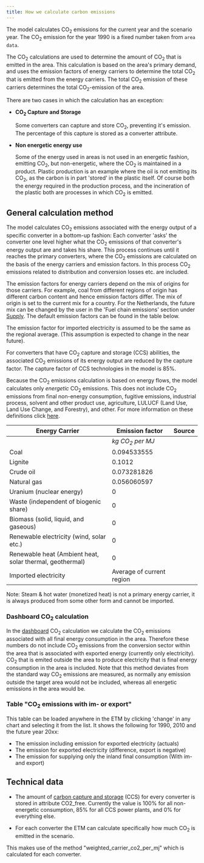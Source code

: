 ```yaml
---
title: How we calculate carbon emissions
---
```


The model calculates CO<sub>2</sub> emissions for the current year and the scenario year. The CO<sub>2</sub> emission for the year 1990 is a fixed number taken from `area data`.

The CO<sub>2</sub> calculations are used to determine the amount of CO<sub>2</sub> that is emitted in the area. This calculation is based on the area's primary demand, and uses the emission factors of energy carriers to determine the total CO<sub>2</sub> that is emitted from the energy carriers. The total CO<sub>2</sub> emission of these carriers determines the total CO<sub>2</sub>-emission of the area.

There are two cases in which the calculation has an exception:

* **CO<sub>2</sub> Capture and Storage**

  Some converters can capture and store CO<sub>2</sub>, preventing it's emission. The percentage of this capture is stored as a converter attribute.

* **Non energetic energy use**

  Some of the energy used in areas is not used in an energetic fashion, emitting CO<sub>2</sub>, but non-energetic, where the CO<sub>2</sub> is maintained in a product. Plastic production is an example where the oil is not emitting its CO<sub>2</sub>, as the carbon is in part 'stored' in the plastic itself. Of course both the energy required in the production process, and the incineration of the plastic both are processes in which CO<sub>2</sub> is emitted.

## General calculation method

The model calculates CO<sub>2</sub> emissions associated with the energy output of a specific converter in a bottom-up fashion: Each converter 'asks' the converter one level higher what the CO<sub>2</sub> emissions of that converter's energy output are and takes his share. This process continues until it reaches the primary converters, where the CO<sub>2</sub> emissions are calculated on the basis of the energy carriers and emission factors. In this process CO<sub>2</sub> emissions related to distribution and conversion losses etc. are included.

The emission factors for energy carriers depend on the mix of origins for those carriers. For example, coal from different regions of origin has different carbon content and hence emission factors differ. The mix of origin is set to the current mix for a country. For the Netherlands, the future mix can be changed by the user in the 'Fuel chain emissions' section under [Supply](supply.md). The default emission factors can be found in the table below.

The emission factor for imported electricity is assumed to be the same as the regional average. (This assumption is expected to change in the near future).

For converters that have CO<sub>2</sub> capture and storage (CCS) abilities, the associated CO<sub>2</sub> emissions of its energy output are reduced by the capture factor. The capture factor of CCS technologies in the model is 85%.

Because the CO<sub>2</sub> emissions calculation is based on energy flows, the model calculates only *energetic* CO<sub>2</sub> emissions. This does not include CO<sub>2</sub> emissions from final non-energy consumption, fugitive emissions, industrial process, solvent and other product use, agriculture, LULUCF (Land Use, Land Use Change, and Forestry), and other. For more information on these definitions click [here](http://www.eea.europa.eu/publications/emep-eea-emission-inventory-guidebook-2009/part-b-sectoral-guidance-chapters).

| Energy Carrier | Emission factor | Source |
|----------------|-----------------|--------|
|  | *kg CO<sub>2</sub> per MJ* |  |
| Coal | 0.094533555 |  |
| Lignite | 0.1012 |  |
| Crude oil | 0.073281826 | |
| Natural gas | 0.056060597 | |
| Uranium (nuclear energy) | 0 | |
| Waste (independent of biogenic share) | 0 | |
| Biomass (solid, liquid, and gaseous) | 0 | |
| Renewable electricity (wind, solar etc.) | 0 | |
| Renewable heat (Ambient heat, solar thermal, geothermal) | 0 | |
| Imported electricity | Average of current region | |

Note: Steam & hot water (monetized heat) is not a primary energy carrier, it is always produced from some other form and cannot be imported.

### Dashboard CO<sub>2</sub> calculation

In the [dashboard](dashboard.md) CO<sub>2</sub> calculation we calculate the CO<sub>2</sub> emissions associated with all final energy consumption in the area. Therefore these numbers do not include CO<sub>2</sub> emissions from the conversion sector within the area that is associated with exported energy (currently only electricity). CO<sub>2</sub> that is emited outside the area to produce electricity that is final energy consumption in the area is included. Note that this method deviates from the standard way CO<sub>2</sub> emissions are measured, as normally any emission outside the target area would not be included, whereas all energetic emissions in the area would be.

### Table "CO<sub>2</sub> emissions with im- or export"

This table can be loaded anywhere in the ETM by clicking 'change' in any chart and selecting it from the list. It shows the following for 1990, 2010 and the future year 20xx:

-   The emission including emission for exported electricity (actuals)
-   The emission for exported electricity (difference, export is negative)
-   The emission for supplying only the inland final consumption (With im- and export)

Technical data
--------------

-   The amount of [carbon capture and storage](http://en.wikipedia.org/wiki/Carbon_capture_and_storage) (CCS) for every converter is stored in attribute CO2\_free. Currently the value is 100% for all non-energetic consumption, 85% for all CCS power plants, and 0% for everything else.

-   For each converter the ETM can calculate specifically how much CO<sub>2</sub> is emitted in the scenario.

This makes use of the method "weighted\_carrier\_co2\_per\_mj" which is calculated for each converter.
